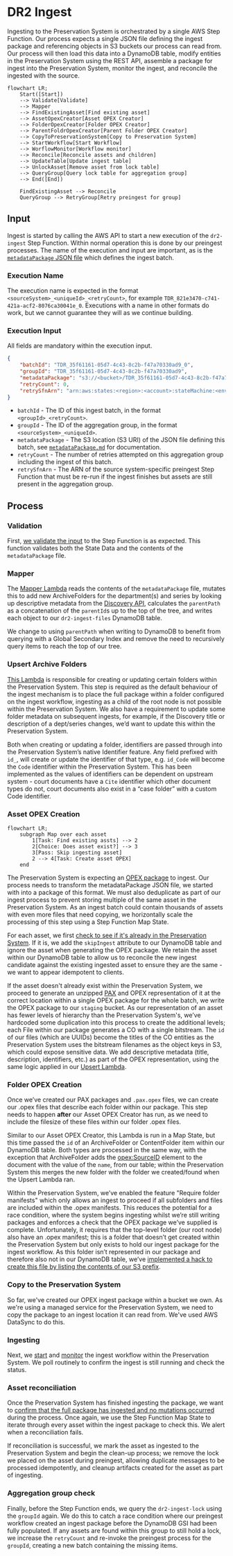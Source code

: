 # DR2 Ingest

Ingesting to the Preservation System is orchestrated by a single AWS Step Function. Our process expects a single JSON file defining the ingest package and referencing objects in S3 buckets our process can read from. Our process will then load this data into a DynamoDB table, modify entities in the Preservation System using the REST API, assemble a package for ingest into the Preservation System, monitor the ingest, and reconcile the ingested with the source.

```mermaid
flowchart LR;
    Start([Start])
    --> Validate[Validate]
    --> Mapper
    --> FindExistingAsset[Find existing asset]
    --> AssetOpexCreator[Asset OPEX Creator]
    --> FolderOpexCreator[Folder OPEX Creator]
    --> ParentFoldrOpexCreator[Parent Folder OPEX Creator]
    --> CopyToPreservationSystem[Copy to Preservation System]
    --> StartWorkflow[Start Workflow]
    --> WorflowMonitor[Workflow monitor]
    --> Reconcile[Reconcile assets and children]
    --> UpdateTable[Update ingest table]
    --> UnlockAsset[Remove asset from lock table]
    --> QueryGroup[Query lock table for aggregation group]
    --> End([End])

    FindExistingAsset --> Reconcile
    QueryGroup --> RetryGroup[Retry preingest for group]
```

## Input

Ingest is started by calling the AWS API to start a new execution of the `dr2-ingest` Step Function. Within normal operation this is done by our preingest processes. The name of the execution and input are important, as is the [`metadataPackage` JSON file](/docs/metadataPackage.md) which defines the ingest batch.

### Execution Name

The execution name is expected in the format `<sourceSystem>_<uniqueId>_<retryCount>`, for example `TDR_821e3470-c741-421a-acf2-8076ca30041e_0`. Executions with a name in other formats do work, but we cannot guarantee they will as we continue building.

### Execution Input

All fields are mandatory within the execution input.

```json
{
	"batchId": "TDR_35f61161-05d7-4c43-8c2b-f47a70330ad9_0",
	"groupId": "TDR_35f61161-05d7-4c43-8c2b-f47a70330ad9",
	"metadataPackage": "s3://<bucket>/TDR_35f61161-05d7-4c43-8c2b-f47a70330ad9_0.json",
	"retryCount": 0,
	"retrySfnArn": "arn:aws:states:<region>:<account>:stateMachine:<env>-dr2-preingest-tdr"
}
```

- `batchId` - The ID of this ingest batch, in the format `<groupId>_<retryCount>`.
- `groupId` - The ID of the aggregation group, in the format `<sourceSystem>_<uniqueId>`.
- `metadataPackage` - The S3 location (S3 URI) of the JSON file defining this batch, see [`metadataPackage.md`](./metadataPackage.md) for documentation.
- `retryCount` - The number of retries attempted on this aggregation group including the ingest of this batch.
- `retrySfnArn` - The ARN of the source system-specific preingest Step Function that must be re-run if the ingest finishes but assets are still present in the aggregation group.

## Process

### Validation

First, [we validate the input](/scala/lambdas/ingest-validate-generic-ingest-inputs/) to the Step Function is as expected. This function validates both the State Data and the contents of the `metadataPackage` file.

### Mapper

The [Mapper Lambda](/scala/lambdas/ingest-mapper/) reads the contents of the `metadataPackage` file, mutates this to add new ArchiveFolders for the department(s) and series by looking up descriptive metadata from the [Discovery API](https://www.nationalarchives.gov.uk/help/discovery-for-developers-about-the-application-programming-interface-api/), calculates the `parentPath` as a concatenation of the `parentId`s up to the top of the tree, and writes each object to our `dr2-ingest-files` DynamoDB table.

We change to using `parentPath` when writing to DynamoDB to benefit from querying with a Global Secondary Index and remove the need to recursively query items to reach the top of our tree.

### Upsert Archive Folders

[This Lambda](/scala/lambdas/ingest-upsert-archive-folders/) is responsible for creating or updating certain folders within the Preservation System. This step is required as the default behaviour of the ingest mechanism is to place the full package within a folder configured on the ingest workflow, ingesting as a child of the root node is not possible within the Preservation System. We also have a requirement to update some folder metadata on subsequent ingests, for example, if the Discovery title or description of a dept/series changes, we’d want to update this within the Preservation System.

Both when creating or updating a folder, identifiers are passed through into the Preservation System’s native Identifier feature. Any field prefixed with `id_`, will create or update the identifier of that type, e.g. `id_Code` will become the `Code` identifier within the Preservation System. This has been implemented as the values of identifiers can be dependent on upstream system - court documents have a `Cite` identifier which other document types do not, court documents also exist in a “case folder” with a custom Code identifier.

### Asset OPEX Creation

```mermaid
flowchart LR;
    subgraph Map over each asset
        1[Task: Find existing assts] --> 2
        2[Choice: Does asset exist?] --> 3
        3[Pass: Skip ingesting asset]
        2 --> 4[Task: Create asset OPEX]
    end
```

The Preservation System is expecting an [OPEX package](https://developers.preservica.com/documentation/open-preservation-exchange-opex) to ingest. Our process needs to transform the metadataPackage JSON file, we started with into a package of this format. We must also deduplicate as part of our ingest process to prevent storing multiple of the same asset in the Preservation System. As an ingest batch could contain thousands of assets with even more files that need copying, we horizontally scale the processing of this step using a Step Function Map State.

For each asset, we first [check to see if it's already in the Preservation System](/scala/lambdas/ingest-find-existing-asset/). If it is, we add the `skipIngest` attribute to our DynamoDB table and ignore the asset when generating the OPEX package. We retain the asset within our DynamoDB table to allow us to reconcile the new ingest candidate against the existing ingested asset to ensure they are the same - we want to appear idempotent to clients.

If the asset doesn't already exist within the Preservation System, we proceed to generate an unzipped [PAX](https://developers.preservica.com/documentation/preservation-asset-exchange-pax) and OPEX representation of it at the correct location within a single OPEX package for the whole batch, we write the OPEX package to our `staging` bucket. As our representation of an asset has fewer levels of hierarchy than the Preservation System's, we’ve hardcoded some duplication into this process to create the additional levels; each File within our package generates a CO with a single bitstream. The `id` of our files (which are UUIDs) become the titles of the CO entities as the Preservation System uses the bitstream filenames as the object keys in S3, which could expose sensitive data. We add descriptive metadata (title, description, identifiers, etc.) as part of the OPEX representation, using the same logic applied in our [Upsert Lambda](/scala/lambdas/ingest-upsert-archive-folders/).

### Folder OPEX Creation

Once we’ve created our PAX packages and `.pax.opex` files, we can create our .opex files that describe each folder within our package. This step needs to happen **after** our Asset OPEX Creator has run, as we need to include the filesize of these files within our folder .opex files.

Similar to our Asset OPEX Creator, this Lambda is run in a Map State, but this time passed the `id` of an ArchiveFolder or ContentFolder item within our DynamoDB table. Both types are processed in the same way, with the exception that ArchiveFolder adds the <opex:SourceID> element to the document with the value of the `name`, from our table; within the Preservation System this merges the new folder with the folder we created/found when the Upsert Lambda ran.

Within the Preservation System, we’ve enabled the feature "Require folder manifests" which only allows an ingest to proceed if all subfolders and files are included within the .opex manifests. This reduces the potential for a race condition, where the system begins ingesting whilst we’re still writing packages and enforces a check that the OPEX package we’ve supplied is complete. Unfortunately, it requires that the top-level folder (our root node) also have an .opex manifest; this is a folder that doesn’t get created within the Preservation System but only exists to hold our ingest package for the ingest workflow. As this folder isn’t represented in our package and therefore also not in our DynamoDB table, we’ve [implemented a hack to create this file by listing the contents of our S3 prefix](/scala/lambdas/ingest-parent-folder-opex-creator/).

### Copy to the Preservation System

So far, we've created our OPEX ingest package within a bucket we own. As we're using a managed service for the Preservation System, we need to copy the package to an ingest location it can read from. We've used AWS DataSync to do this.

### Ingesting

Next, we [start](/scala/lambdas/ingest-start-workflow/) and [monitor](/scala/lambdas/ingest-workflow-monitor/) the ingest workflow within the Preservation System. We poll routinely to confirm the ingest is still running and check the status.

### Asset reconciliation

Once the Preservation System has finished ingesting the package, we want to [confirm that the full package has ingested and no mutations occurred](/scala/lambdas/ingest-asset-reconciler/) during the process. Once again, we use the Step Function Map State to iterate through every asset within the ingest package to check this. We alert when a reconciliation fails.

If reconciliation is successful, we mark the asset as ingested to the Preservation System and begin the clean-up process; we remove the lock we placed on the asset during preingest, allowing duplicate messages to be processed idempotently, and cleanup artifacts created for the asset as part of ingesting.

### Aggregation group check

Finally, before the Step Function ends, we query the `dr2-ingest-lock` using the `groupId` again. We do this to catch a race condition where our preingest workflow created an ingest package before the DynamoDB GSI had been fully populated. If any assets are found within this group to still hold a lock, we increase the `retryCount` and re-invoke the preingest process for the `groupId`, creating a new batch containing the missing items.
